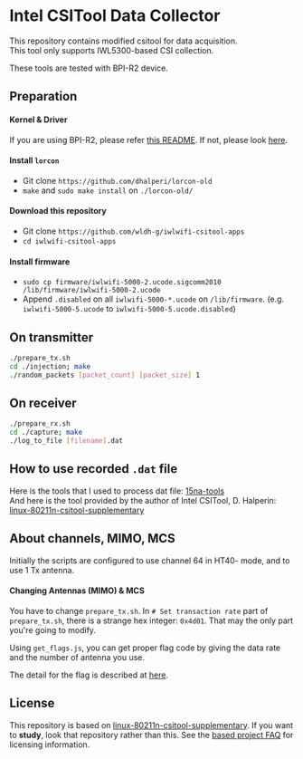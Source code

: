 # Intel CSITool Data Collector

This repository contains modified csitool for data acquisition.  
This tool only supports IWL5300-based CSI collection.

These tools are tested with BPI-R2 device.

## Preparation

#### Kernel & Driver

If you are using BPI-R2, please refer [this README](https://github.com/wldh-g/iwlwifi-csitool-r2#readme).
If not, please look [here](https://github.com/dhalperi/linux-80211n-csitool).

#### Install `lorcon`

- Git clone `https://github.com/dhalperi/lorcon-old`
- `make` and `sudo make install` on `./lorcon-old/`

#### Download this repository

- Git clone `https://github.com/wldh-g/iwlwifi-csitool-apps`
- `cd iwlwifi-csitool-apps`

#### Install firmware

- `sudo cp firmware/iwlwifi-5000-2.ucode.sigcomm2010 /lib/firmware/iwlwifi-5000-2.ucode`
- Append `.disabled` on all `iwlwifi-5000-*.ucode` on `/lib/firmware`. (e.g. `iwlwifi-5000-5.ucode` to `iwlwifi-5000-5.ucode.disabled`)

## On transmitter

```bash
./prepare_tx.sh
cd ./injection; make
./random_packets [packet_count] [packet_size] 1
```

## On receiver

```bash
./prepare_rx.sh
cd ./capture; make
./log_to_file [filename].dat
```

## How to use recorded `.dat` file

Here is the tools that I used to process dat file: [15na-tools](https://github.com/wldh-g/15na-tools#readme)  
And here is the tool provided by the author of Intel CSITool, D. Halperin: [linux-80211n-csitool-supplementary](https://github.com/dhalperi/linux-80211n-csitool-supplementary)

## About channels, MIMO, MCS

Initially the scripts are configured to use channel 64 in HT40- mode, and to use 1 Tx antenna.

#### Changing Antennas (MIMO) & MCS

You have to change `prepare_tx.sh`.
In `# Set transaction rate` part of `prepare_tx.sh`, there is a strange hex integer: `0x4d01`. That may the only part you're going to modify.

Using `get_flags.js`, you can get proper flag code by giving the data rate and the number of antenna you use.

The detail for the flag is described at [here](https://github.com/wldh-g/iwlwifi-csitool-r2/blob/master/drivers/net/wireless/iwlwifi/dvm/commands.h#L245-L334).

## License

This repository is based on [linux-80211n-csitool-supplementary](http://github.com/dhalperi/linux-80211n-csitool-supplementary).
If you want to **study**, look that repository rather than this.
See the [based project FAQ](http://dhalperi.github.io/linux-80211n-csitool/faq.html) for licensing information.

